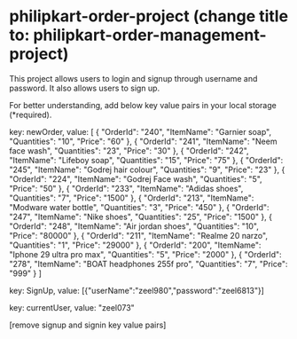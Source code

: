# philipkart-order-project (change title to: philipkart-order-management-project)
This project allows users to login and signup through username and password. 
It also allows users to sign up.

For better understanding, add below key value pairs in your local storage (*required).

key: newOrder, 
value: 
[
  {
    "OrderId": "240",
    "ItemName": "Garnier soap",
    "Quantities": "10",
    "Price": "60"
  },
  {
    "OrderId": "241",
    "ItemName": "Neem face wash",
    "Quantities": "23",
    "Price": "30"
  },
  {
    "OrderId": "242",
    "ItemName": "Lifeboy soap",
    "Quantities": "15",
    "Price": "75"
  },
  {
    "OrderId": "245",
    "ItemName": "Godrej hair colour",
    "Quantities": "9",
    "Price": "23"
  },
  {
    "OrderId": "224",
    "ItemName": "Godrej Face wash",
    "Quantities": "5",
    "Price": "50"
  },
  {
    "OrderId": "233",
    "ItemName": "Adidas shoes",
    "Quantities": "7",
    "Price": "1500"
  },
  {
    "OrderId": "213",
    "ItemName": "Modware water bottle",
    "Quantities": "3",
    "Price": "450"
  },
  {
    "OrderId": "247",
    "ItemName": "Nike shoes",
    "Quantities": "25",
    "Price": "1500"
  },
  {
    "OrderId": "248",
    "ItemName": "Air jordan shoes",
    "Quantities": "10",
    "Price": "80000"
  },
  {
    "OrderId": "211",
    "ItemName": "Realme 20 narzo",
    "Quantities": "1",
    "Price": "29000"
  },
  {
    "OrderId": "200",
    "ItemName": "Iphone 29 ultra pro max",
    "Quantities": "5",
    "Price": "2000"
  },
  {
    "OrderId": "278",
    "ItemName": "BOAT headphones 255f pro",
    "Quantities": "7",
    "Price": "999"
  }
]


key: SignUp, value: [{"userName":"zeel980","password":"zeel6813"}]

key: currentUser, value: "zeel073"

[remove signup and signin key value pairs]
